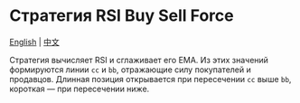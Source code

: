 # Стратегия RSI Buy Sell Force
[English](README.md) | [中文](README_cn.md)

Стратегия вычисляет RSI и сглаживает его EMA.
Из этих значений формируются линии `cc` и `bb`, отражающие силу покупателей и продавцов.
Длинная позиция открывается при пересечении `cc` выше `bb`, короткая — при пересечении ниже.
